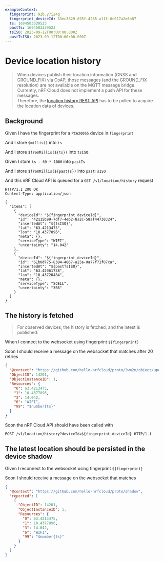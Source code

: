 ```yaml
---
exampleContext:
  fingerprint: 92b.y7i24q
  fingerprint_deviceId: 33ec3829-895f-4265-a11f-6c617a2e6b87
  ts: 1694503339523
  pastTs: 1694503339523
  tsISO: 2023-09-12T00:00:00.000Z
  pastTsISO: 2023-09-12T00:00:00.000Z
---
```


# Device location history

> When devices publish their location information (GNSS and GROUND_FIX) via
> CoAP, those messages (and the GROUND_FIX resolution) are not available on the
> MQTT message bridge.  
> Currently, nRF Cloud does not implement a push API for these messages.  
> Therefore, the
> [location history REST API](https://api.nrfcloud.com/v1#tag/Location-History/operation/GetLocationHistory)
> has to be polled to acquire the location data of devices.

## Background

Given I have the fingerprint for a `PCA20065` device in `fingerprint`

And I store `$millis()` into `ts`

And I store `$fromMillis(${ts})` into `tsISO`

Given I store `ts - 60 * 1000` into `pastTs`

And I store `$fromMillis(${pastTs})` into `pastTsISO`

And this nRF Cloud API is queued for a `GET /v1/location/history` request

```
HTTP/1.1 200 OK
Content-Type: application/json

{
  "items": [
    {
      "deviceId": "${fingerprint_deviceId}",
      "id": "42115b99-7df7-4eb2-8a2c-58af44730324",
      "insertedAt": "${tsISO}",
      "lat": "63.4213475",
      "lon": "10.4377896",
      "meta": {},
      "serviceType": "WIFI",
      "uncertainty": "14.042"
    },
    {
      "deviceId": "${fingerprint_deviceId}",
      "id": "61b0d775-8384-4867-a25a-0a77f71f07ca",
      "insertedAt": "${pastTsISO}",
      "lat": "63.42061758",
      "lon": "10.43720484",
      "meta": {},
      "serviceType": "SCELL",
      "uncertainty": "366"
    }
  ]
}

```

## The history is fetched

> For observed devices, the history is fetched, and the latest is published.

When I connect to the websocket using fingerprint `${fingerprint}`

Soon I should receive a message on the websocket that matches after 20 retries

```json
{
  "@context": "https://github.com/hello-nrfcloud/proto/lwm2m/object/update",
  "ObjectID": 14201,
  "ObjectInstanceID": 1,
  "Resources": {
    "0": 63.4213475,
    "1": 10.4377896,
    "3": 14.042,
    "6": "WIFI",
    "99": "$number{ts}"
  }
}
```

Soon the nRF Cloud API should have been called with

```
POST /v1/location/history?deviceId=${fingerprint_deviceId} HTTP/1.1
```

## The latest location should be persisted in the device shadow

Given I reconnect to the websocket using fingerprint `${fingerprint}`

Soon I should receive a message on the websocket that matches

```json
{
  "@context": "https://github.com/hello-nrfcloud/proto/shadow",
  "reported": [
    {
      "ObjectID": 14201,
      "ObjectInstanceID": 1,
      "Resources": {
        "0": 63.4213475,
        "1": 10.4377896,
        "3": 14.042,
        "6": "WIFI",
        "99": "$number{ts}"
      }
    }
  ]
}
```

